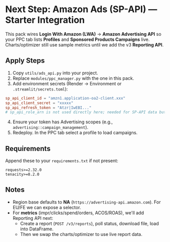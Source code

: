 # Next Step: Amazon Ads (SP-API) — Starter Integration

This pack wires **Login With Amazon (LWA)** → **Amazon Advertising API** so your PPC tab lists
**Profiles** and **Sponsored Products Campaigns** live. Charts/optimizer still use sample metrics
until we add the v3 **Reporting API**.

## Apply Steps
1) Copy `utils/ads_api.py` into your project.
2) Replace `modules/ppc_manager.py` with the one in this pack.
3) Add environment secrets (Render → Environment or `.streamlit/secrets.toml`):
```toml
sp_api_client_id = "amzn1.application-oa2-client.xxx"
sp_api_client_secret = "xxxxx"
sp_api_refresh_token = "Atzr|IwEBI..."
# sp_api_role_arn is not used directly here; needed for SP-API data but not Ads LWA
```
4) Ensure your token has Advertising scopes (e.g., `advertising::campaign_management`).
5) Redeploy. In the PPC tab select a profile to load campaigns.

## Requirements
Append these to your `requirements.txt` if not present:
```
requests>=2.32.0
tenacity>=8.2.0
```

## Notes
- Region base defaults to **NA** (`https://advertising-api.amazon.com`). For EU/FE we can expose a selector.
- For **metrics** (impr/clicks/spend/orders, ACOS/ROAS), we'll add Reporting API next:
  - Create a report (`POST /v3/reports`), poll status, download file, load into DataFrame.
  - Then we swap the charts/optimizer to use live report data.
